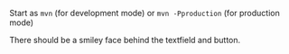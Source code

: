 Start as
`mvn` (for development mode)
or
`mvn -Pproduction` (for production mode)

There should be a smiley face behind the textfield and button.
